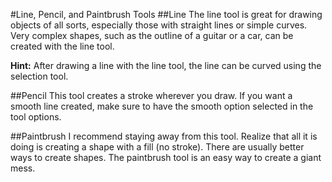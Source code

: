 #Line, Pencil, and Paintbrush Tools
##Line
The line tool is great for drawing objects of all sorts, especially those with straight lines or simple curves. Very complex shapes, such as the outline of a guitar or a car, can be created with the line tool.

**Hint:** After drawing a line with the line tool, the line can be curved using the selection tool.

##Pencil
This tool creates a stroke wherever you draw. If you want a smooth line created, make sure to have the smooth option selected in the tool options.

##Paintbrush
I recommend staying away from this tool. Realize that all it is doing is creating a shape with a fill (no stroke). There are usually better ways to create shapes. The paintbrush tool is an easy way to create a giant mess.